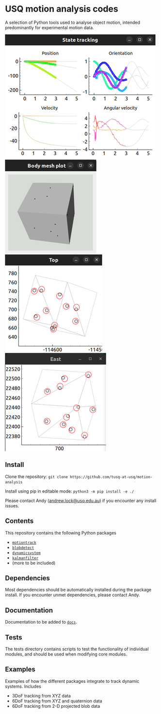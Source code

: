 # USQ motion analysis codes

A selection of Python tools used to analyse object motion, intended predominantly for experimental motion data.

![alt_text](/docs/img/tracking.png?raw=true "tracker_outline")
![alt_text](/docs/img/mesh.png?raw=true "tracker_outline")
![alt text](/docs/img/top.png?raw=true "tracker_outline")
![alt text](/docs/img/east.png?raw=true "tracker_outline")

## Install

Clone the repository:
`git clone https://github.com/tusq-at-usq/motion-analysis`

Install using pip in editable mode:
`python3 -m pip install -e ./`

Please contact Andy (andrew.lock@usq.edu.au) if you encounter any install issues.

## Contents

This repository contains the following Python packages

* [`motiontrack`](/src/motiontrack/README.md)
* [`blobdetect`](/src/blobdetect/README.md)
* [`dynamicsystem`](/src/dynamicsystem/README.md)
* [`kalmanfilter`](/src/kalmanfilter/README.md)
* (more to be included)

## Dependencies 

Most dependencies should be automatically installed during the package install.
If you encounter unmet dependencies, please contact Andy. 

## Documentation 

Documentation to be added to [`docs`](/docs/).

## Tests

The tests directory contains scripts to test the functionality of individual modules, and should be used when modifying core modules. 

## Examples

Examples of how the different packages integrate to track dynamic systems.
Includes

- 3DoF tracking from XYZ data
- 6DoF tracking from XYZ and quaternion data
- 6DoF tracking from 2-D projected blob data



